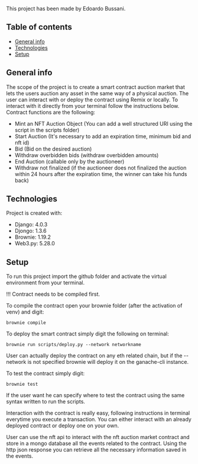 This project has been made by Edoardo Bussani.

## Table of contents
* [General info](#general-info)
* [Technologies](#technologies)
* [Setup](#setup)

## General info
The scope of the project is to create a smart contract auction market that lets the users auction any asset in the same way of a physical auction.
The user can interact with or deploy the contract using Remix or locally. To interact with it directly from your terminal follow the instructions below.
Contract functions are the following:

* Mint an NFT Auction Object (You can add a well structured URI using the script in the scripts folder)
* Start Auction (It's necessary to add an expiration time, minimum bid and nft id)
* Bid (Bid on the desired auction)
* Withdraw overbidden bids (withdraw overbidden amounts)
* End Auction (callable only by the auctioneer)
* Withdraw not finalized (if the auctioneer does not finalized the auction within 24 hours after the expiration time, the winner can take his funds back)



## Technologies
Project is created with:
* Django: 4.0.3
* Djongo: 1.3.6
* Brownie: 1.19.2
* Web3.py: 5.28.0
	
## Setup
To run this project import the github folder and activate the virtual environment from your terminal.

!!! Contract needs to be compiled first.

To compile the contract open your brownie folder (after the activation of venv) and digit:
```
brownie compile
```

To deploy the smart contract simply digit the following on terminal:

```
brownie run scripts/deploy.py --network networkname 
```
User can actually deploy the contract on any eth related chain, but if the --network is not specified brownie will deploy it on the ganache-cli instance.

To test the contract simply digit:

```
brownie test
```
If the user want he can specify where to test the contract using the same syntax written to run the scripts.


Interaction with the contract is really easy, following instructions in terminal everytime you execute a transaction. You can either interact with an already deployed contract or deploy one on your own.


User can use the nft api to interact with the nft auction market contract and store in a mongo database all the events related to the contract. Using the http json response you can retrieve all the necessary information saved in the events.

